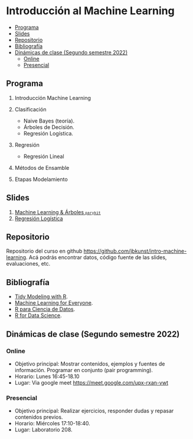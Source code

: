 Introducción al Machine Learning
================

-   <a href="#programa" id="toc-programa">Programa</a>
-   <a href="#slides" id="toc-slides">Slides</a>
-   <a href="#repositorio" id="toc-repositorio">Repositorio</a>
-   <a href="#bibliografía" id="toc-bibliografía">Bibliografía</a>
-   <a href="#dinámicas-de-clase-segundo-semestre-2022"
    id="toc-dinámicas-de-clase-segundo-semestre-2022">Dinámicas de clase
    (Segundo semestre 2022)</a>
    -   <a href="#online" id="toc-online">Online</a>
    -   <a href="#presencial" id="toc-presencial">Presencial</a>

## Programa

1.  Introducción Machine Learning

2.  Clasificación

    -   Naive Bayes (teoría).
    -   Árboles de Decisión.
    -   Regresión Logística.

3.  Regresión

    -   Regresión Lineal

4.  Métodos de Ensamble

5.  Etapas Modelamiento

## Slides

1.  [Machine Learning & Árboles
    <code><small>parykit</small></code>](https://jbkunst.github.io/intro-machine-learning/slides/01-Machine-Learning-Arboles.html)
2.  [Regresión
    Logística](https://jbkunst.github.io/intro-machine-learning/slides/01-Regresion-Logística.html)

## Repositorio

Repositorio del curso en github
<https://github.com/jbkunst/intro-machine-learning>. Acá podrás
encontrar datos, código fuente de las slides, evaluaciones, etc.

## Bibliografía

-   [Tidy Modeling with R](https://www.tmwr.org/).
-   [Machine Learning for
    Everyone](https://vas3k.com/blog/machine_learning/).
-   [R para Ciencia de Datos](https://es.r4ds.hadley.nz/).
-   [R for Data Science](https://r4ds.hadley.nz/).

## Dinámicas de clase (Segundo semestre 2022)

### Online

-   Objetivo principal: Mostrar contenidos, ejemplos y fuentes de
    información. Programar en conjunto (pair programming).
-   Horario: Lunes 16:45-18.10
-   Lugar: Via google meet <https://meet.google.com/upx-rxan-vwt>

### Presencial

-   Objetivo principal: Realizar ejercicios, responder dudas y repasar
    contenidos previos.
-   Horario: Miércoles 17:10-18:40.
-   Lugar: Laboratorio 208.
